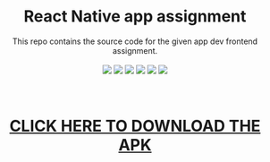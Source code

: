 <h1 align="center"> React Native app assignment </h1>
<p align="center">
  This repo contains the source code for the given app dev frontend assignment. <br/> <br/>
  <img src="https://img.shields.io/badge/Platform-Android-brightgreen.svg" />
  <img src="https://img.shields.io/badge/Version-1.0-green.svg" />
  <img src="https://img.shields.io/badge/App_Size-25_MB-orange.svg" />
  <img src="https://img.shields.io/badge/Editor-VS_Code-0078d7.svg" />
  <img src="https://img.shields.io/badge/Framework-React_Native-61dbfb.svg" />
  <img src="https://img.shields.io/badge/Language-JavaScript-f0db4f.svg" /> <br/> <br/> <br/>
</p>
<!--
  <p align="center">
    <img height="600px" width="300px" src="" /> <br/>
  </p>
-->
<h1 align="center"><b><a href="https://github.com/cmcodes1/assignment/raw/master/assignment.apk">CLICK HERE TO DOWNLOAD THE APK</a></b></h1>
